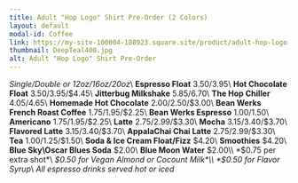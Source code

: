 ```yaml
---
title: Adult "Hop Logo" Shirt Pre-Order (2 Colors)
layout: default
modal-id: Coffee 
link: https://my-site-100004-108923.square.site/product/adult-hop-logo-shirts-pre-order/266?cs=true&cst=custom
thumbnail: DeepTeal400.jpg
alt: Adult "Hop Logo" Shirt Pre-Order
---
```

*Single/Double or 12oz/16oz/20oz*\\
**Espresso Float** $3.50/$3.95\\
**Hot Chocolate Float** $3.50/$3.95/$4.45\\
**Jitterbug Milkshake** $5.85/$6.70\\
**The Hop Chiller** $4.05/$4.65\\
**Homemade Hot Chocolate** $2.00/$2.50/$3.00\\
**Bean Werks French Roast Coffee** $1.75/$1.95/$2.25\\
**Bean Werks Espresso** $1.00/$1.50\\
**Americano** $1.75/$1.95/$2.25\\
**Latte** $2.75/$2.99/$3.30\\
**Mocha** $3.15/$3.40/$3.70\\
**Flavored Latte** $3.15/$3.40/$3.70\\
**AppalaChai Chai Latte** $2.75/$2.99/$3.30\\
**Tea** $1.00/$1.25/$1.50\\
**Soda & Ice Cream Float/Fizz** $4.20\\
**Smoothies** $4.20\\
**Blue Sky\Oscar Blues Soda** $2.00\\
**Blue Moon Water** $2.00\\
*$0.75 per extra shot*\\
*$0.50 for Vegan Almond or Cocount Milk*\\
*$0.50 for Flavor Syrup*\\
*All espresso drinks served hot or iced*
